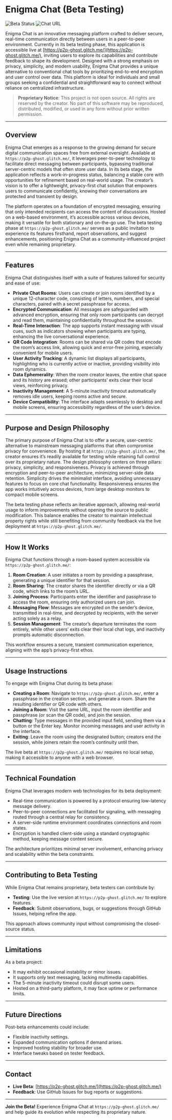 # Enigma Chat (Beta Testing)

![Beta Status](https://img.shields.io/badge/Status-Beta-yellow?style=flat-square)
![Chat URL](https://img.shields.io/badge/Chat%20URL-p2p--ghost.glitch.me-brightgreen?style=flat-square)

Enigma Chat is an innovative messaging platform crafted to deliver secure, real-time communication directly between users in a peer-to-peer environment. Currently in its beta testing phase, this application is accessible live at [https://p2p-ghost.glitch.me/](https://p2p-ghost.glitch.me/), inviting users to explore its capabilities and contribute feedback to shape its development. Designed with a strong emphasis on privacy, simplicity, and modern usability, Enigma Chat provides a unique alternative to conventional chat tools by prioritizing end-to-end encryption and user control over data. This platform is ideal for individuals and small groups seeking a confidential and straightforward way to connect without reliance on centralized infrastructure.

> **Proprietary Notice**: This project is not open source. All rights are reserved by the creator. No part of this software may be reproduced, distributed, modified, or used in any form without prior written permission.

---

## Overview

Enigma Chat emerges as a response to the growing demand for secure digital communication spaces free from external oversight. Available at `https://p2p-ghost.glitch.me/`, it leverages peer-to-peer technology to facilitate direct messaging between participants, bypassing traditional server-centric models that often store user data. In its beta stage, the application reflects a work-in-progress status, balancing a stable core with opportunities for refinement based on real-world usage. The creator’s vision is to offer a lightweight, privacy-first chat solution that empowers users to communicate confidently, knowing their conversations are protected and transient by design.

The platform operates on a foundation of encrypted messaging, ensuring that only intended recipients can access the content of discussions. Hosted on a web-based environment, it’s accessible across various devices, making it versatile for both stationary and on-the-go use. The beta testing phase at `https://p2p-ghost.glitch.me/` serves as a public invitation to experience its features firsthand, report observations, and suggest enhancements, positioning Enigma Chat as a community-influenced project even while remaining proprietary.

---

## Features

Enigma Chat distinguishes itself with a suite of features tailored for security and ease of use:

- **Private Chat Rooms**: Users can create or join rooms identified by a unique 12-character code, consisting of letters, numbers, and special characters, paired with a secret passphrase for access.
- **Encrypted Communication**: All messages are safeguarded with advanced encryption, ensuring that only room participants can decrypt and read them, maintaining confidentiality throughout the session.
- **Real-Time Interaction**: The app supports instant messaging with visual cues, such as indicators showing when participants are typing, enhancing the live conversational experience.
- **QR Code Integration**: Rooms can be shared via QR codes that encode the room’s access link, allowing quick and error-free joining, especially convenient for mobile users.
- **User Activity Tracking**: A dynamic list displays all participants, highlighting who is currently active or inactive, providing visibility into room dynamics.
- **Data Ephemerality**: When the room creator leaves, the entire chat space and its history are erased; other participants’ exits clear their local views, reinforcing privacy.
- **Inactivity Management**: A 5-minute inactivity timeout automatically removes idle users, keeping rooms active and secure.
- **Device Compatibility**: The interface adapts seamlessly to desktop and mobile screens, ensuring accessibility regardless of the user’s device.

---

## Purpose and Design Philosophy

The primary purpose of Enigma Chat is to offer a secure, user-centric alternative to mainstream messaging platforms that often compromise privacy for convenience. By hosting it at `https://p2p-ghost.glitch.me/`, the creator ensures it’s readily available for testing while retaining full control over its proprietary nature. The design philosophy centers on three pillars: privacy, simplicity, and responsiveness. Privacy is achieved through encryption and peer-to-peer architecture, minimizing server-side data retention. Simplicity drives the minimalist interface, avoiding unnecessary features to focus on core chat functionality. Responsiveness ensures the app works intuitively across devices, from large desktop monitors to compact mobile screens.

The beta testing phase reflects an iterative approach, allowing real-world usage to inform improvements without opening the source to public modification. This balance enables the creator to maintain intellectual property rights while still benefiting from community feedback via the live deployment at `https://p2p-ghost.glitch.me/`.

---

## How It Works

Enigma Chat functions through a room-based system accessible via `https://p2p-ghost.glitch.me/`:
1. **Room Creation**: A user initiates a room by providing a passphrase, generating a unique identifier for that session.
2. **Room Sharing**: The creator shares the identifier directly or via a QR code, which links to the room’s URL.
3. **Joining Process**: Participants enter the identifier and passphrase to access the room, ensuring only authorized users can join.
4. **Messaging Flow**: Messages are encrypted on the sender’s device, transmitted in real-time, and decrypted by recipients, with the server acting solely as a relay.
5. **Session Management**: The creator’s departure terminates the room entirely, while other users’ exits clear their local chat logs, and inactivity prompts automatic disconnection.

This workflow ensures a secure, transient communication experience, aligning with the app’s privacy-first ethos.

---

## Usage Instructions

To engage with Enigma Chat during its beta phase:
- **Creating a Room**: Navigate to `https://p2p-ghost.glitch.me/`, enter a passphrase in the creation section, and generate a room. Share the resulting identifier or QR code with others.
- **Joining a Room**: Visit the same URL, input the room identifier and passphrase (or scan the QR code), and join the session.
- **Chatting**: Type messages in the provided input field, sending them via a button or the Enter key. Monitor incoming messages and user activity in the interface.
- **Exiting**: Leave the room using the designated button; creators end the session, while joiners retain the room’s continuity until then.

The live beta at `https://p2p-ghost.glitch.me/` requires no local setup, making it accessible to anyone with a web browser.

---

## Technical Foundation

Enigma Chat leverages modern web technologies for its beta deployment:
- Real-time communication is powered by a protocol ensuring low-latency message delivery.
- Peer-to-peer connections are facilitated for signaling, with messaging routed through a central relay for consistency.
- A server-side runtime environment coordinates connections and room states.
- Encryption is handled client-side using a standard cryptographic method, keeping message content secure.

The architecture prioritizes minimal server involvement, enhancing privacy and scalability within the beta constraints.

---

## Contributing to Beta Testing

While Enigma Chat remains proprietary, beta testers can contribute by:
- **Testing**: Use the live version at `https://p2p-ghost.glitch.me/` to explore features.
- **Feedback**: Submit observations, bugs, or suggestions through GitHub Issues, helping refine the app.

This approach allows community input without compromising the closed-source status.

---

## Limitations

As a beta project:
- It may exhibit occasional instability or minor issues.
- It supports only text messaging, lacking multimedia capabilities.
- The 5-minute inactivity timeout could disrupt some users.
- Hosted on a third-party platform, it may face uptime or performance limits.

---

## Future Directions

Post-beta enhancements could include:
- Flexible inactivity settings.
- Expanded communication options if demand arises.
- Improved hosting stability for broader use.
- Interface tweaks based on tester feedback.

---

## Contact

- **Live Beta**: [https://p2p-ghost.glitch.me/](https://p2p-ghost.glitch.me/)
- **Feedback**: Use GitHub Issues for bug reports or suggestions.

---

**Join the Beta!** Experience Enigma Chat at `https://p2p-ghost.glitch.me/` and help guide its evolution while respecting its proprietary nature.
